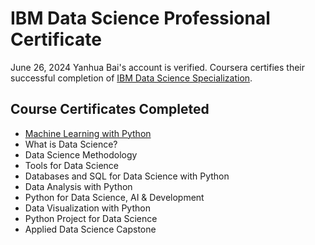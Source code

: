 # IBM Data Science Professional Certificate
June 26, 2024
Yanhua Bai's account is verified. Coursera certifies their successful completion of [IBM Data Science Specialization](01_IBM_Data_Science.pdf).

## Course Certificates Completed
* [Machine Learning with Python](Certificate/02_Machine_Learning_with_Python.pdf)
* What is Data Science?
* Data Science Methodology
* Tools for Data Science
* Databases and SQL for Data Science with Python
* Data Analysis with Python
* Python for Data Science, AI & Development
* Data Visualization with Python
* Python Project for Data Science
* Applied Data Science Capstone
